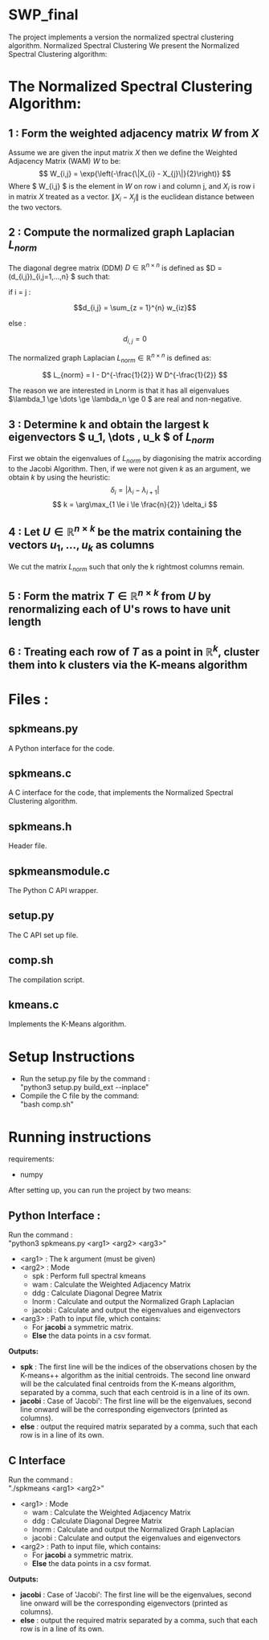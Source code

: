 # SWP_final
The project implements a version the normalized spectral clustering algorithm.
Normalized Spectral Clustering We present the Normalized Spectral Clustering algorithm:

# The Normalized Spectral Clustering Algorithm:
## 1 : Form the weighted adjacency matrix $W$ from $X$
Assume we are given the input matrix $X$ then we define the Weighted Adjacency Matrix (WAM) $W$ to be:
$$ W_{i,j} = \exp{\left(-\frac{\|X_{i} - X_{j}\|}{2}\right)} $$
Where $ W_{i,j} $ is the element in $W$ on row i and column j, and $X_{i}$ is row i in matrix $X$ treated as a vector.
$\|X_{i} - X_{j}\|$ is the euclidean distance between the two vectors.

## 2 : Compute the normalized graph Laplacian $L_{norm}$
The diagonal degree matrix (DDM)  $D \in \mathbb{R}^{n \times n}$  is defined as $D = (d_{i,j})_{i,j=1,...,n} $ such that:

if i = j :

$$d_{i,j} = \sum_{z = 1}^{n} w_{iz}$$

else :

$$d_{i,j} = 0$$

The normalized graph Laplacian $L_{norm} \in \mathbb{R}^{n \times n}$ is defined as:

$$ L_{norm} = I - D^{-\frac{1}{2}} W D^{-\frac{1}{2}} $$

The reason we are interested in Lnorm is that it has all eigenvalues $\lambda_1 \ge \dots \ge \lambda_n \ge 0 $ are real and
non-negative.

## 3 : Determine k and obtain the largest k eigenvectors $ u_1, \dots , u_k $ of $L_{norm}$

First we obtain the eigenvalues of $L_{norm}$ by diagonising the matrix according to the Jacobi Algorithm.
Then, if we were not given $k$ as an argument, we obtain $k$ by using the heuristic:
$$ \delta_i = |\lambda_i - \lambda_{i+1}|$$ 
$$ k = \arg\max_{1 \le i \le \frac{n}{2}} \delta_i $$

## 4 : Let $U \in \mathbb{R}^{n \times k}$ be the matrix containing the vectors  $u_1, \dots , u_k$ as columns
We cut the matrix $L_{norm}$ such that only the k rightmost columns remain.
## 5 : Form the matrix $T \in \mathbb{R}^{n \times k}$ from $U$ by renormalizing each of U's rows to have unit length

## 6 : Treating each row of $T$ as a point in $\mathbb{R}^k$, cluster them into k clusters via the K-means algorithm

# Files :


## spkmeans.py
A Python interface for the code.


## spkmeans.c
A C interface for the code, that implements the Normalized Spectral Clustering algorithm.


## spkmeans.h
Header file.


## spkmeansmodule.c 
The Python C API wrapper.


## setup.py
The C API set up file.


## comp.sh
The compilation script.

## kmeans.c
Implements the K-Means algorithm.

# Setup Instructions 
- Run the setup.py file by the command :\
"python3 setup.py build_ext --inplace"
- Compile the C file by the command:\
"bash comp.sh"

# Running instructions
requirements:
- numpy

After setting up, you can run the project by two means:

## Python Interface :
Run the command : \
"python3 spkmeans.py \<arg1\> \<arg2\> \<arg3\>"

- \<arg1\> : The k argument (must be given)
- \<arg2\> : Mode 
    - spk : Perform full spectral kmeans
    - wam : Calculate the Weighted Adjacency Matrix
    - ddg : Calculate Diagonal Degree Matrix
    - lnorm : Calculate and output the Normalized Graph Laplacian
    - jacobi : Calculate and output the eigenvalues and eigenvectors
- \<arg3\> : Path to input file, which contains:
    - For **jacobi** a symmetric matrix.
    - **Else** the data points in a csv format.

**Outputs:**
* **spk** : The first line will be the indices of the observations chosen by the K-means++
algorithm as the initial centroids. The second line onward will be the calculated final centroids from the K-means algorithm, separated by a comma, such that each centroid is in a line of its own.
* **jacobi** : Case of 'Jacobi': The first line will be the eigenvalues, second line onward will be the corresponding eigenvectors (printed as columns).
* **else** : output the required matrix separated by a comma, such that each row is in a line of its own.

## C Interface
Run the command : \
"./spkmeans \<arg1\> \<arg2\>"
- \<arg1\> : Mode 
    - wam : Calculate the Weighted Adjacency Matrix
    - ddg : Calculate Diagonal Degree Matrix
    - lnorm : Calculate and output the Normalized Graph Laplacian
    - jacobi : Calculate and output the eigenvalues and eigenvectors
- \<arg2\> : Path to input file, which contains:
    - For **jacobi** a symmetric matrix.
    - **Else** the data points in a csv format.

**Outputs:**
* **jacobi** : Case of 'Jacobi': The first line will be the eigenvalues, second line onward will be the corresponding eigenvectors (printed as columns).
* **else** : output the required matrix separated by a comma, such that each row is in a line of its own.
